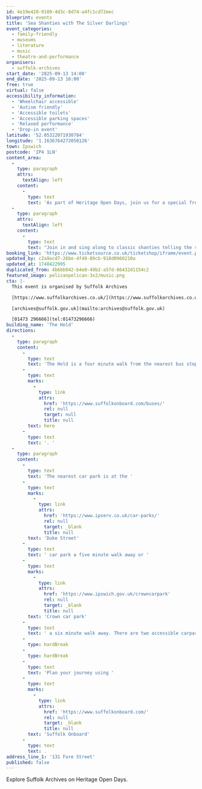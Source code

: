 ```yaml
---
id: 4e19e420-9109-4d3c-8d74-a4fc1cd72eec
blueprint: events
title: 'Sea Shanties with The Silver Darlings'
event_categories:
  - family-friendly
  - museums
  - literature
  - music
  - theatre-and-performance
organisers:
  - suffolk-archives
start_date: '2025-09-13 14:00'
end_date: '2025-09-13 16:00'
free: true
virtual: false
accessibility_information:
  - 'Wheelchair accessible'
  - 'Autism friendly'
  - 'Accessible toilets'
  - 'Accessible parking spaces'
  - 'Relaxed performance'
  - 'Drop-in event'
latitude: '52.05322071930784'
longitude: '1.1636764272050126'
town: Ipswich
postcode: 'IP4 1LN'
content_area:
  -
    type: paragraph
    attrs:
      textAlign: left
    content:
      -
        type: text
        text: 'As part of Heritage Open Days, join us for a special free performance by The Silver Darlings all-female Sea Shanty Crew. '
  -
    type: paragraph
    attrs:
      textAlign: left
    content:
      -
        type: text
        text: "Join in and sing along to classic shanties telling the story of the sea.\_"
booking_link: 'https://www.ticketsource.co.uk/ticketshop/iframe/event.php?eventhash=e-gydgev&target=&iframe=true'
updated_by: c2a9acd7-26be-4f49-89cb-918d0960210a
updated_at: 1748422995
duplicated_from: 4b6bb042-b4e0-49b2-a57d-86432d1154c2
featured_image: pelicanpelican-3x2/music.png
cta: |-
  This event is organised by Suffolk Archives

  [https://www.suffolkarchives.co.uk/](https://www.suffolkarchives.co.uk/)

  [archives@suffolk.gov.uk](mailto:archives@suffolk.gov.uk)

  [01473 296666](tel:01473296666)
building_name: 'The Hold'
directions:
  -
    type: paragraph
    content:
      -
        type: text
        text: 'The Hold is a four minute walk from the nearest bus stop - see the latest bus timetables '
      -
        type: text
        marks:
          -
            type: link
            attrs:
              href: 'https://www.suffolkonboard.com/buses/'
              rel: null
              target: null
              title: null
        text: here
      -
        type: text
        text: '. '
  -
    type: paragraph
    content:
      -
        type: text
        text: 'The nearest car park is at the '
      -
        type: text
        marks:
          -
            type: link
            attrs:
              href: 'https://www.ipserv.co.uk/car-parks/'
              rel: null
              target: _blank
              title: null
        text: 'Duke Street'
      -
        type: text
        text: ' car park a five minute walk away or '
      -
        type: text
        marks:
          -
            type: link
            attrs:
              href: 'https://www.ipswich.gov.uk/crowncarpark'
              rel: null
              target: _blank
              title: null
        text: 'Crown car park'
      -
        type: text
        text: ' a six minute walk away. There are two accessible carpark spaces for blue badge holders in The Hold car park.'
      -
        type: hardBreak
      -
        type: hardBreak
      -
        type: text
        text: 'Plan your journey using '
      -
        type: text
        marks:
          -
            type: link
            attrs:
              href: 'https://www.suffolkonboard.com/'
              rel: null
              target: _blank
              title: null
        text: 'Suffolk Onboard'
      -
        type: text
        text: .
address_line_1: '131 Fore Street'
published: false
---
```

Explore Suffolk Archives on Heritage Open Days.
